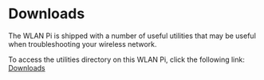 # Downloads
The WLAN Pi is shipped with a number of useful utilities that may be useful when troubleshooting your wireless network.

To access the utilities directory on this WLAN Pi, click the following link: [Downloads](/downloads/)
